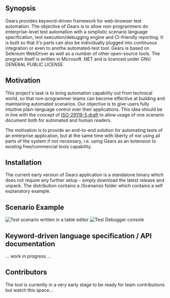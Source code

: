 ## Synopsis

Gears provides keyword-driven framework for web-browser test automation. The objective of Gears is to allow non-programmers do enterprise-level test automation with a simplistic scenario language specification, test execution/debugging engine and CI-friendly reporting. It is built so that it's parts can also be individually plugged into continuous integration or even to anothe automated-test tool. Gears is based on Selenium WebDriver as well as a number of other open-source tools. 
The program itself is written in Microsoft .NET and is licenced under GNU GENERAL PUBLIC LICENSE.

## Motivation

This project's task is to bring automation capability out from technical world, so that non-programmer teams can become effective at building and maintaining automated scenarios. Our objective is to give users fully intuitive plain-language control over their applications. This idea should be in line with the concept of [ISO-29119-5 draft](http://www.softwaretestingstandard.org/part5.php) to allow usage of one scenario document both for automated and human readers.

The motivation is to provide an end-to-end solution for automating tests of an enterprise application, but at the same time with liberty of not using all parts of the system if not necessary, i.e. using Gears as an extension to existing free/commercial tools capability.

## Installation

The current early version of Gears application is a standalone binary which does not require any further setup - simply download the latest release and unpack. The distribution contains a /Scenarios folder which contains a self explanatory example.

## Scenario Example

![Test scenario written in a table editor](https://github.com/ohomola/gears/blob/master/Doc/TestSample.png)
![Test Debugger console](https://github.com/ohomola/gears/blob/master/Doc/ConsoleSample.png)

## Keyword-driven language specification / API documentation

... work in progress ...

## Contributors

The tool is currently in a very early stage to be ready for team contributions but watch this space...

